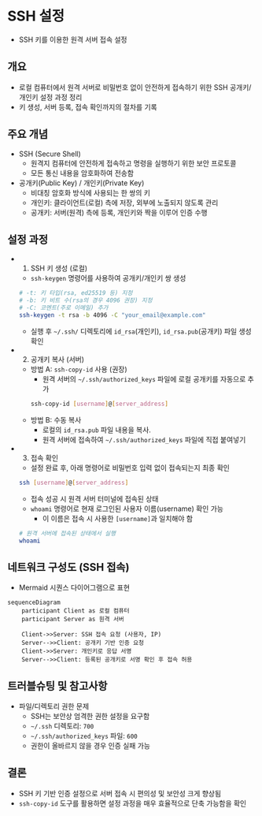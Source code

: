 # SSH 설정
- SSH 키를 이용한 원격 서버 접속 설정

## 개요
- 로컬 컴퓨터에서 원격 서버로 비밀번호 없이 안전하게 접속하기 위한 SSH 공개키/개인키 설정 과정 정리
- 키 생성, 서버 등록, 접속 확인까지의 절차를 기록

## 주요 개념
- SSH (Secure Shell)
  - 원격지 컴퓨터에 안전하게 접속하고 명령을 실행하기 위한 보안 프로토콜
  - 모든 통신 내용을 암호화하여 전송함
- 공개키(Public Key) / 개인키(Private Key)
  - 비대칭 암호화 방식에 사용되는 한 쌍의 키
  - 개인키: 클라이언트(로컬) 측에 저장, 외부에 노출되지 않도록 관리
  - 공개키: 서버(원격) 측에 등록, 개인키와 짝을 이루어 인증 수행

## 설정 과정
- 1. SSH 키 생성 (로컬)
  - `ssh-keygen` 명령어를 사용하여 공개키/개인키 쌍 생성
  ```bash
  # -t: 키 타입(rsa, ed25519 등) 지정
  # -b: 키 비트 수(rsa의 경우 4096 권장) 지정
  # -C: 코멘트(주로 이메일) 추가
  ssh-keygen -t rsa -b 4096 -C "your_email@example.com"
  ```
  - 실행 후 `~/.ssh/` 디렉토리에 `id_rsa`(개인키), `id_rsa.pub`(공개키) 파일 생성 확인

- 2. 공개키 복사 (서버)
  - 방법 A: `ssh-copy-id` 사용 (권장)
    - 원격 서버의 `~/.ssh/authorized_keys` 파일에 로컬 공개키를 자동으로 추가
    ```bash
    ssh-copy-id [username]@[server_address]
    ```
  - 방법 B: 수동 복사
    - 로컬의 `id_rsa.pub` 파일 내용을 복사.
    - 원격 서버에 접속하여 `~/.ssh/authorized_keys` 파일에 직접 붙여넣기

- 3. 접속 확인
  - 설정 완료 후, 아래 명령어로 비밀번호 입력 없이 접속되는지 최종 확인
  ```bash
  ssh [username]@[server_address]
  ```
  - 접속 성공 시 원격 서버 터미널에 접속된 상태
  - `whoami` 명령어로 현재 로그인된 사용자 이름(username) 확인 가능
    - 이 이름은 접속 시 사용한 `[username]`과 일치해야 함
  ```bash
  # 원격 서버에 접속된 상태에서 실행
  whoami
  ```

## 네트워크 구성도 (SSH 접속)
- Mermaid 시퀀스 다이어그램으로 표현
```mermaid
sequenceDiagram
    participant Client as 로컬 컴퓨터
    participant Server as 원격 서버

    Client->>Server: SSH 접속 요청 (사용자, IP)
    Server-->>Client: 공개키 기반 인증 요청
    Client->>Server: 개인키로 응답 서명
    Server-->>Client: 등록된 공개키로 서명 확인 후 접속 허용
```

## 트러블슈팅 및 참고사항
- 파일/디렉토리 권한 문제
  - SSH는 보안상 엄격한 권한 설정을 요구함
  - `~/.ssh` 디렉토리: `700`
  - `~/.ssh/authorized_keys` 파일: `600`
  - 권한이 올바르지 않을 경우 인증 실패 가능

## 결론
- SSH 키 기반 인증 설정으로 서버 접속 시 편의성 및 보안성 크게 향상됨
- `ssh-copy-id` 도구를 활용하면 설정 과정을 매우 효율적으로 단축 가능함을 확인